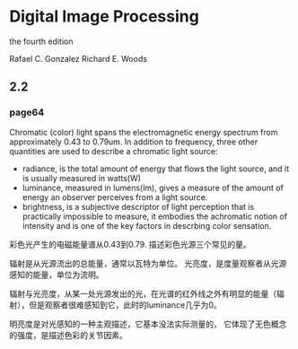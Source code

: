 # Digital Image Processing

the fourth edition

Rafael C. Gonzalez
Richard E. Woods

## 2.2 

### page64

Chromatic (color) light spans the electromagnetic energy spectrum from approximately 0.43 to 0.79um. 
In addition to frequency, three other quantities are used to describe a chromatic light source:
- radiance, is the total amount of energy that flows the light source, and it is usually measured in watts(W)
- luminance, measured in lumens(lm), gives a measure of the amount of energy an observer perceives from a light source. 
- brightness, is a subjective descriptor of light perception that is practically impossible to measure, it embodies the achromatic notion of intensity and is one of the key factors in descrbing color sensation.

彩色光产生的电磁能量谱从0.43到0.79. 描述彩色光源三个常见的量。

辐射是从光源流出的总能量，通常以瓦特为单位。
光亮度，是度量观察者从光源感知的能量，单位为流明。

辐射与光亮度，从某一处光源发出的光，在光谱的红外线之外有明显的能量（辐射），但是观察者很难感知到它，此时的luminance几乎为0。

明亮度是对光感知的一种主观描述，它基本没法实际测量的， 它体现了无色概念的强度，是描述色彩的关节因素。


